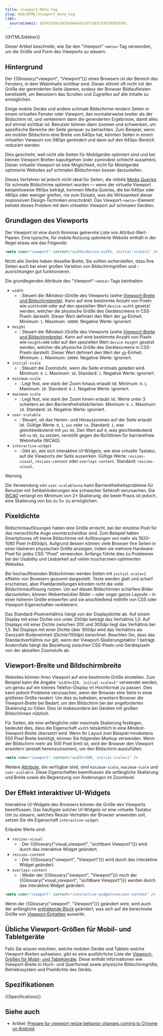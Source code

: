 ```yaml
---
title: Viewport-Meta-Tag
slug: Web/HTML/Viewport_meta_tag
l10n:
  sourceCommit: b8f45350a203be9e6e83c6fcb83c93576d8d5d9c
---
```


{{HTMLSidebar}}

Dieser Artikel beschreibt, wie Sie den "Viewport" `<meta>`-Tag verwenden, um die Größe und Form des Viewports zu steuern.

## Hintergrund

Der {{Glossary("viewport", "Viewport")}} eines Browsers ist der Bereich des Fensters, in dem Webinhalte sichtbar sind. Dieser stimmt oft nicht mit der Größe der gerenderten Seite überein, sodass der Browser Bildlaufleisten bereitstellt, um Benutzern das Scrollen und Zugreifen auf alle Inhalte zu ermöglichen.

Einige mobile Geräte und andere schmale Bildschirme rendern Seiten in einem virtuellen Fenster oder Viewport, das normalerweise breiter als der Bildschirm ist, und verkleinern dann die gerenderten Ergebnisse, damit alles auf einmal sichtbar ist. Benutzer können dann zoomen und schwenken, um spezifische Bereiche der Seite genauer zu betrachten. Zum Beispiel, wenn ein mobiler Bildschirm eine Breite von 640px hat, könnten Seiten in einem virtuellen Viewport von 980px gerendert und dann auf den 640px-Bereich reduziert werden.

Dies geschieht, weil nicht alle Seiten für Mobilgeräte optimiert sind und bei kleinen Viewport-Breiten kaputtgehen (oder zumindest schlecht aussehen). Dieser virtuelle Viewport ist eine Möglichkeit, nicht für Mobilgeräte optimierte Websites auf schmalen Bildschirmen besser darzustellen.

Dieses Verfahren ist jedoch nicht ideal für Seiten, die mittels [Media Queries](/de/docs/Web/CSS/CSS_media_queries) für schmale Bildschirme optimiert wurden — wenn der virtuelle Viewport beispielsweise 980px beträgt, kommen Media Queries, die bei 640px oder 480px oder weniger greifen, nie zum Einsatz, was die Wirksamkeit dieser responsiven Design-Techniken einschränkt. Das Viewport-`<meta>`-Element behebt dieses Problem mit dem virtuellen Viewport auf schmalen Geräten.

## Grundlagen des Viewports

Der Viewport ist eine durch Kommas getrennte Liste von Attribut-Wert-Paaren. Eine typische, für mobile Nutzung optimierte Website enthält in der Regel etwas wie das Folgende:

```html
<meta name="viewport" content="width=device-width, initial-scale=1" />
```

Nicht alle Geräte haben dieselbe Breite; Sie sollten sicherstellen, dass Ihre Seiten auch bei einer großen Variation von Bildschirmgrößen und -ausrichtungen gut funktionieren.

Die grundlegenden Attribute des "Viewport"-`<meta>`-Tags beinhalten:

- `width`
  - : Steuert die (Mindest-)Größe des Viewports (siehe [Viewport-Breite und Bildschirmbreite](#viewport-breite_und_bildschirmbreite)). Kann auf eine bestimmte Anzahl von Pixeln wie `width=600` oder auf den speziellen Wert `device-width` gesetzt werden, welcher die physische Größe des Gerätescreens in CSS-Pixeln darstellt. Dieser Wert definiert den Wert der [`vw`](/de/docs/Web/CSS/length#relative_length_units_based_on_viewport)-Einheit. Minimum: `1`. Maximum: `10000`. Negative Werte: ignoriert.
- `height`
  - : Steuert die (Mindest-)Größe des Viewports (siehe [Viewport-Breite und Bildschirmbreite](#viewport-breite_und_bildschirmbreite)). Kann auf eine bestimmte Anzahl von Pixeln wie `height=400` oder auf den speziellen Wert `device-height` gesetzt werden, welcher die physische Größe des Gerätescreens in CSS-Pixeln darstellt. Dieser Wert definiert den Wert der [`vh`](/de/docs/Web/CSS/length#relative_length_units_based_on_viewport)-Einheit. Minimum: `1`. Maximum: `10000`. Negative Werte: ignoriert.
- `initial-scale`
  - : Steuert die Zoomstufe, wenn die Seite erstmals geladen wird. Minimum: `0.1`. Maximum: `10`. Standard: `1`. Negative Werte: ignoriert.
- `minimum-scale`
  - : Legt fest, wie stark der Zoom hinaus erlaubt ist. Minimum: `0.1`. Maximum: `10`. Standard: `0.1`. Negative Werte: ignoriert.
- `maximum-scale`
  - : Legt fest, wie stark der Zoom hinein erlaubt ist. Werte unter 3 scheitern an den Barrierefreiheitskriterien. Minimum: `0.1`. Maximum: `10`. Standard: `10`. Negative Werte: ignoriert.
- `user-scalable`
  - : Steuert, ob das Herein- und Herauszoomen auf der Seite erlaubt ist. Gültige Werte: `0`, `1`, `yes` oder `no`. Standard: `1`, was gleichbedeutend mit `yes` ist. Den Wert auf `0`, was gleichbedeutend mit `no` ist, zu setzen, verstößt gegen die Richtlinien für barrierefreie Webinhalte (WCAG).
- `interactive-widget`
  - : Gibt an, wie sich interaktive UI-Widgets, wie eine virtuelle Tastatur, auf die Viewports der Seite auswirken. Gültige Werte: `resizes-visual`, `resizes-content` oder `overlays-content`. Standard: `resizes-visual`.

> [!WARNING]
> Die Verwendung von `user-scalable=no` kann Barrierefreiheitsprobleme für Benutzer mit Sehbehinderungen wie schwacher Sehkraft verursachen. Die [WCAG](/de/docs/Web/Accessibility/Understanding_WCAG/Perceivable#guideline_1.4_make_it_easier_for_users_to_see_and_hear_content_including_separating_foreground_from_background) verlangt ein Minimum von 2× Skalierung; die beste Praxis ist jedoch, eine Skalierung von bis zu 5× zu ermöglichen.

## Pixeldichte

Bildschirmauflösungen haben eine Größe erreicht, bei der einzelne Pixel für das menschliche Auge ununterscheidbar sind. Zum Beispiel haben Smartphones oft kleine Bildschirme mit Auflösungen von mehr als 1920–1080 Pixel (≈400dpi). Aufgrund dessen können viele Browser ihre Seiten in einer kleineren physischen Größe anzeigen, indem sie mehrere Hardware-Pixel für jedes CSS-"Pixel" verwenden. Anfangs führte dies zu Problemen bei der Usability und Lesbarkeit auf vielen touchscreen-optimierten Websites.

Bei hochauflösenden Bildschirmen werden Seiten mit `initial-scale=1` effektiv von Browsern gezoomt dargestellt. Texte werden glatt und scharf erscheinen, aber Pixeldarstellungen könnten nicht die volle Bildschirmauflösung nutzen. Um auf diesen Bildschirmen schärfere Bilder darzustellen, können Webentwickler Bilder – oder sogar ganze Layouts – in einer höheren Größe entwerfen und sie anschließend mithilfe von CSS oder Viewport-Eigenschaften verkleinern.

Das Standard-Pixelverhältnis hängt von der Displaydichte ab. Auf einem Display mit einer Dichte von unter 200dpi beträgt das Verhältnis 1,0. Auf Displays mit einer Dichte zwischen 200 und 300dpi liegt das Verhältnis bei 1,5. Bei Displays mit einer Dichte über 300dpi wird das Verhältnis als Ganzzahl-Bodeneinheit (_Dichte_/150dpi) berechnet. Beachten Sie, dass das Standardverhältnis nur gilt, wenn der Viewport-Skalierungsfaktor 1 beträgt. Andernfalls hängt die Beziehung zwischen CSS-Pixeln und Gerätepixeln von der aktuellen Zoomstufe ab.

## Viewport-Breite und Bildschirmbreite

Websites können ihren Viewport auf eine bestimmte Größe einstellen. Zum Beispiel kann die Angabe `"width=320, initial-scale=1"` verwendet werden, um genau auf ein kleines Telefon-Display im Hochformat zu passen. Dies kann jedoch Probleme verursachen, wenn der Browser eine Seite in einer größeren Größe rendert. Um dies zu beheben, erweitern Browser die Viewport-Breite bei Bedarf, um den Bildschirm bei der angeforderten Skalierung zu füllen. Dies ist insbesondere bei Geräten mit großen Bildschirmen nützlich.

Für Seiten, die eine anfängliche oder maximale Skalierung festlegen, bedeutet dies, dass die Eigenschaft `width` tatsächlich in eine _Mindest_-Viewport-Breite übersetzt wird. Wenn Ihr Layout zum Beispiel mindestens 500 Pixel Breite benötigt, können Sie folgenden Markup verwenden. Wenn der Bildschirm mehr als 500 Pixel breit ist, wird der Browser den Viewport erweitern (anstatt hereinzuzoomen), um den Bildschirm auszufüllen:

```html
<meta name="viewport" content="width=500, initial-scale=1" />
```

Weitere [Attribute](/de/docs/Web/HTML/Element/meta#attributes), die verfügbar sind, sind `minimum-scale`, `maximum-scale` und `user-scalable`. Diese Eigenschaften beeinflussen die anfängliche Skalierung und Breite sowie die Begrenzung von Änderungen im Zoomlevel.

## Der Effekt interaktiver UI-Widgets

Interaktive UI-Widgets des Browsers können die Größe des Viewports beeinflussen. Das häufigste solcher UI-Widgets ist eine virtuelle Tastatur. Um zu steuern, welches Resize-Verhalten der Browser anwenden soll, setzen Sie die Eigenschaft `interactive-widget`.

Erlaubte Werte sind:

- `resizes-visual`
  - : Der {{Glossary("visual_viewport", "sichtbare Viewport")}} wird durch das interaktive Widget geändert.
- `resizes-content`
  - : Der {{Glossary("viewport", "Viewport")}} wird durch das interaktive Widget geändert.
- `overlays-content`
  - : Weder der {{Glossary("viewport", "Viewport")}} noch der {{Glossary("visual_viewport", "sichtbare Viewport")}} werden durch das interaktive Widget geändert.

```html
<meta name="viewport" content="interactive-widget=resizes-content" />
```

Wenn der {{Glossary("viewport", "Viewport")}} geändert wird, wird auch der anfängliche [enthältende Block](/de/docs/Web/CSS/CSS_display/Containing_block) geändert, was sich auf die berechnete Größe von [Viewport-Einheiten](/de/docs/Web/CSS/length#relative_length_units_based_on_viewport) auswirkt.

## Übliche Viewport-Größen für Mobil- und Tabletgeräte

Falls Sie wissen möchten, welche mobilen Geräte und Tablets welche Viewport-Breiten aufweisen, gibt es eine ausführliche Liste der [Viewport-Größen für Mobil- und Tabletgeräte](https://experienceleague.adobe.com/de/docs/target/using/experiences/vec/mobile-viewports). Diese enthält Informationen wie Viewport-Breite in Hoch- und Querformat sowie physische Bildschirmgröße, Betriebssystem und Pixeldichte des Geräts.

## Spezifikationen

{{Specifications}}

## Siehe auch

- Artikel: [Prepare for viewport resize behavior changes coming to Chrome on Android](https://developer.chrome.com/blog/viewport-resize-behavior/)
